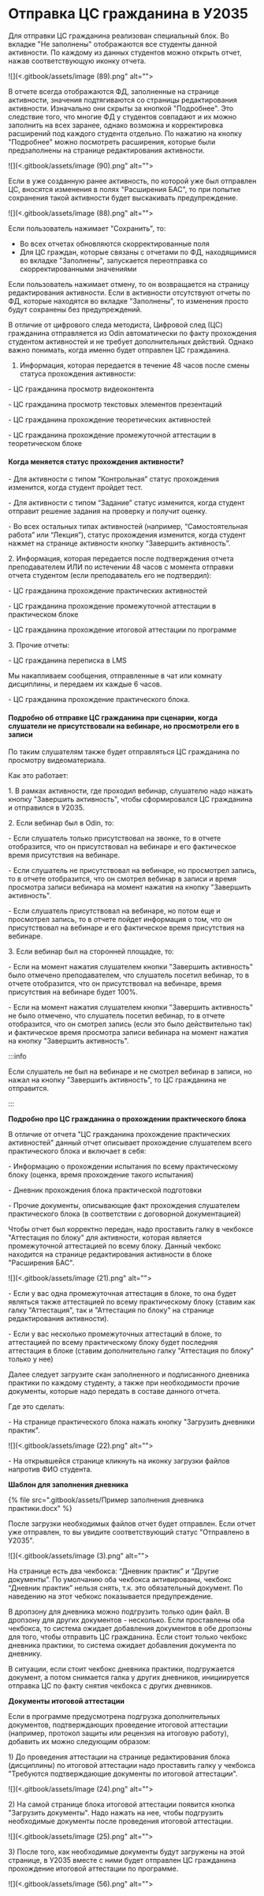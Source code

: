# Отправка ЦС гражданина в У2035

Для отправки ЦС гражданина реализован специальный блок. Во вкладке "Не заполнены" отображаются все студенты данной активности. По каждому из данных студентов можно открыть отчет, нажав соответствующую иконку отчета.

![](<.gitbook/assets/image (89).png" alt=""><figcaption></figcaption></figure>

В отчете всегда отображаются ФД, заполненные на странице активности, значения подтягиваются со страницы редактирования активности. Изначально они скрыты за кнопкой "Подробнее". Это следствие того, что многие ФД у студентов совпадают и их можно заполнить на всех заранее, однако возможна и корректировка расширений под каждого студента отдельно. По нажатию на кнопку "Подробнее" можно посмотреть расширения, которые были предзаполнены на странице редактирования активности.&#x20;

![](<.gitbook/assets/image (90).png" alt=""><figcaption></figcaption></figure>

Если в уже созданную ранее активность, по которой уже был отправлен ЦС, вносятся изменения в полях "Расширения БАС", то при попытке сохранения такой активности будет выскакивать предупреждение.&#x20;

![](<.gitbook/assets/image (88).png" alt=""><figcaption></figcaption></figure>

Если пользователь нажимает "Сохранить", то:

* Во всех отчетах обновляются скорректированные поля
* Для ЦС граждан, которые связаны с отчетами по ФД, находящимися во вкладке "Заполнены", запускается переотправка со скорректированными значениями

Если пользователь нажимает отмену, то он возвращается на страницу редактирования активности. Если в активности отсутствуют отчеты по ФД, которые находятся во вкладке "Заполнены", то изменения просто будут сохранены без предупреждений.&#x20;

В отличие от цифрового следа методиста, Цифровой след (ЦС) гражданина отправляется из Odin автоматически по факту прохождения студентом активностей и не требует дополнительных действий. Однако важно понимать, когда именно будет отправлен ЦС гражданина.&#x20;

1. Информация, которая передается в течение 48 часов после смены статуса прохождения активности:

\- ЦС гражданина просмотр видеоконтента&#x20;

\- ЦС гражданина просмотр текстовых элементов презентаций

\- ЦС гражданина прохождение теоретических активностей&#x20;

\- ЦС гражданина прохождение промежуточной аттестации в теоретическом блоке

#### Когда меняется статус прохождения активности?

\- Для активности с типом “Контрольная” статус прохождения изменится, когда студент пройдет тест.

\- Для активности с типом “Задание” статус изменится, когда студент отправит решение задания на проверку и получит оценку.

\- Во всех остальных типах активностей (например, “Самостоятельная работа” или “Лекция”), статус прохождения изменится, когда студент нажмет на странице активности кнопку “Завершить активность”.

2\. Информация, которая передается после подтверждения отчета преподавателем ИЛИ по истечении 48 часов с момента отправки отчета студентом (если преподаватель его не подтвердил):

\- ЦС гражданина прохождение практических активностей&#x20;

\- ЦС гражданина прохождение промежуточной аттестации в практическом блоке&#x20;

\- ЦС гражданина прохождение итоговой аттестации по программе&#x20;

3\. Прочие отчеты:

\- ЦС гражданина переписка в LMS&#x20;

Мы накапливаем сообщения, отправленные в чат или комнату дисциплины, и передаем их каждые 6 часов.

\- ЦС гражданина прохождение практического блока.

#### Подробно об отправке ЦС гражданина при сценарии, когда слушатели не присутствовали на вебинаре, но просмотрели его в записи

По таким слушателям также будет отправляться ЦС гражданина по просмотру видеоматериала.

Как это работает:

1\. В рамках активности, где проходил вебинар, слушателю надо нажать кнопку "Завершить активность", чтобы сформировался ЦС гражданина и отправился в У2035.

2\. Если вебинар был в Odin, то:

\- Если слушатель только присутствовал на звонке, то в отчете отобразится, что он присутствовал на вебинаре и его фактическое время присутствия на вебинаре.

\- Если слушатель не присутствовал на вебинаре, но просмотрел запись, то в отчете отобразится, что он смотрел вебинар в записи и время просмотра записи вебинара на момент нажатия на кнопку "Завершить активность".

\- Если слушатель присутствовал на вебинаре, но потом еще и просмотрел запись, то в отчете пойдет информация о том, что он присутствовал на вебинаре и его фактическое время присутствия на вебинаре.

3\. Если вебинар был на сторонней площадке, то:

\- Если на момент нажатия слушателем кнопки "Завершить активность" было отмечено преподавателем, что слушатель посетил вебинар, то в отчете отобразится, что он присутствовал на вебинаре, время присутствия на вебинаре будет 100%.

\- Если на момент нажатия слушателем кнопки "Завершить активность" не было отмечено, что слушатель посетил вебинар, то в отчете отобразится, что он смотрел запись (если это было действительно так) и фактическое время просмотра записи вебинара на момент нажатия на кнопку "Завершить активность".

:::info

Если слушатель не был на вебинаре и не смотрел вебинар в записи, но нажал на кнопку "Завершить активность", то ЦС гражданина не отправится.

:::

**Подробно про ЦС гражданина о прохождении практического блока**

В отличие от отчета "ЦС гражданина прохождение практических активностей" данный отчет описывает прохождение слушателем всего практического блока и включает в себя:

\- Информацию о прохождении испытания по всему практическому блоку (оценка, время прохождение такого испытания)

\- Дневник прохождения блока практической подготовки

\- Прочие документы, описывающие факт прохождения слушателем практического блока (в соответствии с договорной документацией)

Чтобы отчет был корректно передан, надо проставить галку в чекбоксе "Аттестация по блоку" для активности, которая является промежуточной аттестацией по всему блоку. Данный чекбокс находится на странице редактирования активности в блоке "Расширения БАС".

![](<.gitbook/assets/image (21).png" alt=""><figcaption></figcaption></figure>

\- Если у вас одна промежуточная аттестация в блоке, то она будет являться также аттестацией по всему практическому блоку (ставим как галку "Аттестация", так и "Аттестация по блоку" на странице редактирования активности).

\- Если у вас несколько промежуточных аттестаций в блоке, то аттестацией по всему практическому блоку будет последняя аттестация в блоке (ставим дополнительно галку "Аттестация по блоку" только у нее)

Далее следует загрузите скан заполненного и подписанного дневника практики по каждому студенту, а также при необходимости прочие документы, которые надо передать в составе данного отчета.

Где это сделать:

\- На странице практического блока нажать кнопку "Загрузить дневники практик".

![](<.gitbook/assets/image (22).png" alt=""><figcaption></figcaption></figure>

\- На открывшейся странице кликнуть на иконку загрузки файлов напротив ФИО студента.

**Шаблон для заполнения дневника**

{% file src=".gitbook/assets/Пример заполнения дневника практики.docx" %}

После загрузки необходимых файлов отчет будет отправлен. Если отчет уже отправлен, то вы увидите соответствующий статус "Отправлено в У2035".

![](<.gitbook/assets/image (3).png" alt=""><figcaption></figcaption></figure>

На странице есть два чекбокса: “Дневник практик” и “Другие документы”. По умолчанию оба чекбокса активированы, чекбокс “Дневник практик” нельзя снять, т.к. это обязательный документ. По наведению на этот чебкокс показывается предупреждение.

В дропзону для дневника можно подгрузить только один файл. В дропзону для других документов - несколько. Если проставлены оба чекбокса, то система ожидает добавления документов в обе дропзоны для того, чтобы отправить ЦС гражданина. Если стоит только чекбокс дневника практики, то система ожидает добавления документа по дневнику.

В ситуации, если стоит чекбокс дневника практики, подгружается документ, а потом снимается галка у других дневников, инициируется отправка ЦС по факту снятия чекбокса с других дневников.

**Документы итоговой аттестации**

Если в программе предусмотрена подгрузка дополнительных документов, подтверждающих проведение итоговой аттестации (например, протокол защиты или рецензия на итоговую работу), добавить их можно следующим образом:

1\) До проведения аттестации на странице редактирования блока (дисциплины) по итоговой аттестации надо проставить галку у чекбокса "Требуются подтверждающие документы по итоговой аттестации".

![](<.gitbook/assets/image (24).png" alt=""><figcaption></figcaption></figure>

2\) На самой странице блока итоговой аттестации появится кнопка "Загрузить документы". Надо нажать на нее, чтобы подгрузить необходимые документы после проведения итоговой аттестации.

![](<.gitbook/assets/image (25).png" alt=""><figcaption></figcaption></figure>

3\) После того, как необходимые документы будут загружены на этой странице, в У2035 вместе с ними будет отправлен ЦС гражданина прохождение итоговой аттестации по программе.

![](<.gitbook/assets/image (56).png" alt=""><figcaption></figcaption></figure>
